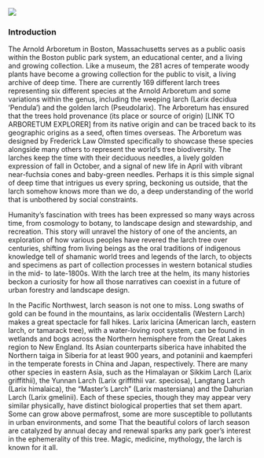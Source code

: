<a href="https://www.juncture-digital.org"><img src="https://juncture-digital.github.io/juncture/static/images/ve-button.png"></a>

<param ve-config 
       title="What We Know Now: Tracing the Tamarack Tree"
       source-image="https://ladaray.files.wordpress.com/2013/11/bigstock-shaman-tree-2348390.jpg"
       banner="https://ladaray.files.wordpress.com/2013/11/bigstock-shaman-tree-2348390.jpg"
       author="Hannah Hardenbergh"
       layout="vertical">

### Introduction
The Arnold Arboretum in Boston, Massachusetts serves as a public oasis within the Boston public park system, an educational center, and a living and growing collection. Like a museum, the 281 acres of temperate woody plants have become a growing collection for the public to visit, a living archive of deep time. There are currently 169 different larch trees representing six different species at the Arnold Arboretum and some variations within the genus, including the weeping larch (Larix decidua ‘Pendula’) and the golden larch (Pseudolarix). The Arboretum has ensured that the trees hold provenance (its place or source of origin) [LINK TO ARBORETUM EXPLORER] from its native origin and can be traced back to its geographic origins as a seed, often times overseas. The Arboretum was designed by Frederick Law Olmsted specifically to showcase these species alongside many others to represent the world’s tree biodiversity. The larches keep the time with their deciduous needles, a lively golden expression of fall in October, and a signal of new life in April with vibrant near-fuchsia cones and baby-green needles. Perhaps it is this simple signal of deep time that intrigues us every spring, beckoning us outside, that the larch somehow knows more than we do, a deep understanding of the world that is unbothered by social constraints. 

<param ve-image 
       label="new growth needles belonging to the Pseudolarix amabilis, Golden Larch" 
       description="Photograph" 
       license="public domain"
       url="https://upload.wikimedia.org/wikipedia/commons/e/ed/Pseudolarix_amabilis_02.jpg">
<param ve-image 
       label="Larix decidua 'Pendula', Weeping Larch" 
       description="Photograph" 
       license="public domain" 
       url="https://upload.wikimedia.org/wikipedia/commons/7/78/Weeping_larch.jpg">

Humanity’s fascination with trees has been expressed so many ways across time, from cosmology to botany, to landscape design and stewardship, and recreation. This story will unravel the history of one of the ancients, an exploration of how various peoples have revered the larch tree over centuries, shifting from living beings as the oral traditions of indigenous knowledge tell of shamanic world trees and legends of the larch, to objects and specimens as part of collection processes in western botanical studies in the mid- to late-1800s. With the larch tree at the helm, its many histories beckon a curiosity for how all those narratives can coexist in a future of urban forestry and landscape design.

<param ve-image
       label="Siberian Shaman illustrations of a tree, symbolizing the connectedness of the world
       description="photograph"
       license="public domain"
       url="https://upload.wikimedia.org/wikipedia/commons/e/e5/Olkhon-trees_%28260579424%29.jpg">

In the Pacific Northwest, larch season is not one to miss. Long swaths of gold can be found in the mountains, as larix occidentalis (Western Larch) makes a great spectacle for fall hikes. Larix laricina (American larch, eastern larch, or tamarack tree), with a water-loving root system, can be found in wetlands and bogs across the Northern hemisphere from the Great Lakes region to New England. Its Asian counterparts siberica have inhabited the Northern taiga in Siberia for at least 900 years, and potaninii and kaempferi in the temperate forests in China and Japan, respectively. There are many other species in eastern Asia, such as the Himalayan or Sikkim Larch (Larix griffithii), the Yunnan Larch (Larix griffithii var. speciosa), Langtang Larch (Larix himalaica), the “Master’s Larch” (Larix mastersiana) and the Dahurian Larch (Larix gmelinii). Each of these species, though they may appear very similar physically, have distinct biological properties that set them apart. Some can grow above permafrost, some are more susceptible to pollutants in urban environments, and some That the beautiful colors of larch season are catalyzed by annual decay and renewal sparks any park goer’s interest in the ephemerality of this tree. Magic, medicine, mythology, the larch is known for it all. 

<param ve-image 
       label="Snow dusts the mountains as the Western Larch glow with vibrant hues of orange. Photo: David Restivo, National Park Service"
       url="https://upload.wikimedia.org/wikipedia/commons/a/ab/Typical_Fall_Day_%285114857905%29.jpg">
<param ve-plant-specimen 
       jpid="10.5555/al.ap.specimen.p00662193">
